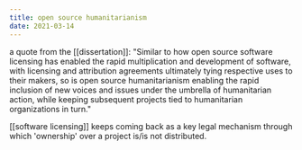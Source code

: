 ```yaml
---
title: open source humanitarianism
date: 2021-03-14
---
```


a quote from the [[dissertation]]: "Similar to how open source software licensing has enabled the rapid multiplication and development of software, with licensing and attribution agreements ultimately tying respective uses to their makers, so is open source humanitarianism enabling the rapid inclusion of new voices and issues under the umbrella of humanitarian action, while keeping subsequent projects tied to humanitarian organizations in turn."

[[software licensing]] keeps coming back as a key legal mechanism through which 'ownership' over a project is/is not distributed. 